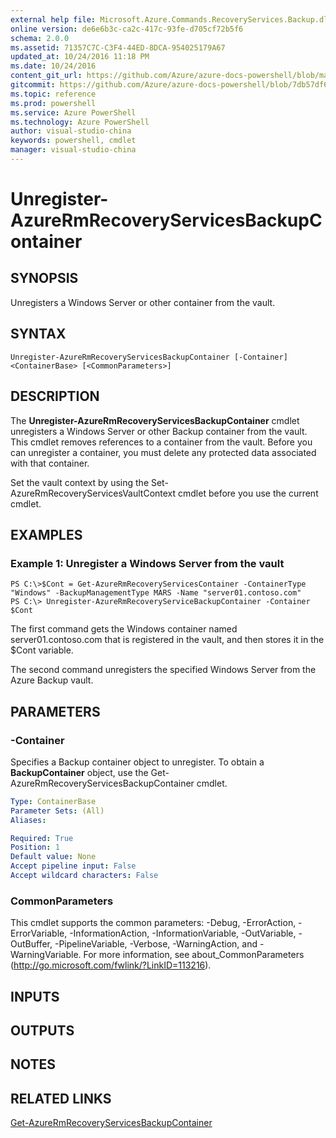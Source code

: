 ```yaml
---
external help file: Microsoft.Azure.Commands.RecoveryServices.Backup.dll-Help.xml
online version: de6e6b3c-ca2c-417c-93fe-d705cf72b5f6
schema: 2.0.0
ms.assetid: 71357C7C-C3F4-44ED-8DCA-954025179A67
updated_at: 10/24/2016 11:18 PM
ms.date: 10/24/2016
content_git_url: https://github.com/Azure/azure-docs-powershell/blob/master/azureps-cmdlets-docs/ResourceManager/AzureRM.RecoveryServices.Backup/v2.2.0/Unregister-AzureRmRecoveryServicesBackupContainer.md
gitcommit: https://github.com/Azure/azure-docs-powershell/blob/7db57df6b5e709a7c001e6de362a1240d7583ae8/azureps-cmdlets-docs/ResourceManager/AzureRM.RecoveryServices.Backup/v2.2.0/Unregister-AzureRmRecoveryServicesBackupContainer.md
ms.topic: reference
ms.prod: powershell
ms.service: Azure PowerShell
ms.technology: Azure PowerShell
author: visual-studio-china
keywords: powershell, cmdlet
manager: visual-studio-china
---
```


# Unregister-AzureRmRecoveryServicesBackupContainer

## SYNOPSIS
Unregisters a Windows Server or other container from the vault.

## SYNTAX

```
Unregister-AzureRmRecoveryServicesBackupContainer [-Container] <ContainerBase> [<CommonParameters>]
```

## DESCRIPTION
The **Unregister-AzureRmRecoveryServicesBackupContainer** cmdlet unregisters a Windows Server or other Backup container from the vault.
This cmdlet removes references to a container from the vault.
Before you can unregister a container, you must delete any protected data associated with that container.

Set the vault context by using the Set-AzureRmRecoveryServicesVaultContext cmdlet before you use the current cmdlet.

## EXAMPLES

### Example 1: Unregister a Windows Server from the vault
```
PS C:\>$Cont = Get-AzureRmRecoveryServicesContainer -ContainerType "Windows" -BackupManagementType MARS -Name "server01.contoso.com"
PS C:\> Unregister-AzureRmRecoveryServiceBackupContainer -Container $Cont
```

The first command gets the Windows container named server01.contoso.com that is registered in the vault, and then stores it in the $Cont variable.

The second command unregisters the specified Windows Server from the Azure Backup vault.

## PARAMETERS

### -Container
Specifies a Backup container object to unregister.
To obtain a **BackupContainer** object, use the Get-AzureRmRecoveryServicesBackupContainer cmdlet.

```yaml
Type: ContainerBase
Parameter Sets: (All)
Aliases: 

Required: True
Position: 1
Default value: None
Accept pipeline input: False
Accept wildcard characters: False
```

### CommonParameters
This cmdlet supports the common parameters: -Debug, -ErrorAction, -ErrorVariable, -InformationAction, -InformationVariable, -OutVariable, -OutBuffer, -PipelineVariable, -Verbose, -WarningAction, and -WarningVariable. For more information, see about_CommonParameters (http://go.microsoft.com/fwlink/?LinkID=113216).

## INPUTS

## OUTPUTS

## NOTES

## RELATED LINKS

[Get-AzureRmRecoveryServicesBackupContainer](.\Get-AzureRmRecoveryServicesBackupContainer.md)


